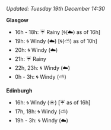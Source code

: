 *Updated: Tuesday 19th December 14:30*

**Glasgow**

* 16h - 18h: :umbrella: Rainy [:cyclone:(:cloud:) as of 16h]
* 19h: :cyclone: Windy (:cloud:) [:cyclone:(:partly_sunny:) as of 10h]
* 20h: :cyclone: Windy (:cloud:)
* 21h: :umbrella: Rainy
* 22h, 23h: :cyclone: Windy (:cloud:)
* 0h - 3h: :cyclone: Windy (:partly_sunny:)

**Edinburgh**

* 16h: :cyclone: Windy (:sunny:) [:umbrella: as of 16h]
* 17h, 18h: :cyclone: Windy (:partly_sunny:)
* 19h - 3h: :cyclone: Windy (:cloud:)

